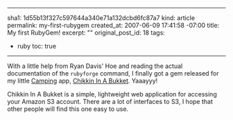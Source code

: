----- 
sha1: 1d55b13f327c597644a340e71a132dcbd6fc87a7
kind: article
permalink: my-first-rubygem
created_at: 2007-06-09 17:41:58 -07:00
title: My first RubyGem!
excerpt: ""
original_post_id: 18
tags: 
- ruby
toc: true
-----
With a little help from Ryan Davis' Hoe and reading the actual documentation of the `rubyforge` command, I finally got a gem released for my little [Camping](http://redhanded.hobix.com/bits/campingAMicroframework.html) app, [Chikkin In A Bukket](http://chikkenbukket.rubyforge.org/). Yaaayyy!

Chikkin In A Bukket is a simple, lightweight web application for accessing your Amazon S3 account. There are a lot of interfaces to S3, I hope that other people will find this one easy to use.
